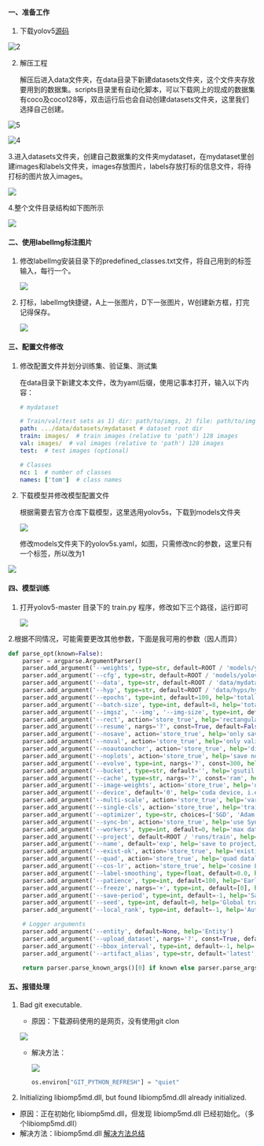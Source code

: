 #### 一、准备工作

1. 下载yolov5[源码](https://github.com/ultralytics/yolov5)

![2](C:\Users\work\Desktop\yolocpp\2.png)

2. 解压工程

   解压后进入data文件夹，在data目录下新建datasets文件夹，这个文件夹存放要用到的数据集。scripts目录里有自动化脚本，可以下载网上的现成的数据集有coco及coco128等，双击运行后也会自动创建datasets文件夹，这里我们选择自己创建。

![5](C:\Users\work\Desktop\yolocpp\5.png)

![4](C:\Users\work\Desktop\yolocpp\4.png)

3.进入datasets文件夹，创建自己数据集的文件夹mydataset，在mydataset里创建images和labels文件夹，images存放图片，labels存放打标的信息文件，将待打标的图片放入images。

![](C:\Users\work\Desktop\yolocpp\6.png)

4.整个文件目录结构如下图所示

![](C:\Users\work\Desktop\yolocpp\7.png)

#### 二、使用labelImg标注图片

1. 修改labelImg安装目录下的predefined_classes.txt文件，将自己用到的标签输入，每行一个。

   ![](C:\Users\work\Desktop\yolocpp\8.png)

2. 打标，labelImg快捷键，A上一张图片，D下一张图片，W创建新方框，打完记得保存。

   ![](C:\Users\work\Desktop\yolocpp\9.png)

#### 三、配置文件修改

1. 修改配置文件并划分训练集、验证集、测试集

   在data目录下新建文本文件，改为yaml后缀，使用记事本打开，输入以下内容：

   ```yaml
   # mydataset
   
   # Train/val/test sets as 1) dir: path/to/imgs, 2) file: path/to/imgs.txt, or 3) list: [path/to/imgs1, path/to/imgs2, ..]
   path: .../data/datasets/mydataset # dataset root dir
   train: images/  # train images (relative to 'path') 128 images
   val: images/  # val images (relative to 'path') 128 images
   test:  # test images (optional)
   
   # Classes
   nc: 1  # number of classes
   names: ['tom']  # class names
   
   ```

2. 下载模型并修改模型配置文件

   根据需要去官方仓库下载模型，这里选用yolov5s，下载到models文件夹

   ![](C:\Users\work\Desktop\yolocpp\11.png)

   修改models文件夹下的yolov5s.yaml，如图，只需修改nc的参数，这里只有一个标签，所以改为1

![](C:\Users\work\Desktop\yolocpp\12.png)

#### 四、模型训练

1. 打开yolov5-master 目录下的 train.py 程序，修改如下三个路径，运行即可

   ![](C:\Users\work\Desktop\yolocpp\13.png)

2.根据不同情况，可能需要更改其他参数，下面是我可用的参数（因人而异）

```python
def parse_opt(known=False):
    parser = argparse.ArgumentParser()
    parser.add_argument('--weights', type=str, default=ROOT / 'models/yolov5s.pt', help='initial weights path')
    parser.add_argument('--cfg', type=str, default=ROOT / 'models/yolov5s.yaml', help='model.yaml path')
    parser.add_argument('--data', type=str, default=ROOT / 'data/mydataset.yaml', help='dataset.yaml path')
    parser.add_argument('--hyp', type=str, default=ROOT / 'data/hyps/hyp.scratch-low.yaml', help='hyperparameters path')
    parser.add_argument('--epochs', type=int, default=100, help='total training epochs')
    parser.add_argument('--batch-size', type=int, default=8, help='total batch size for all GPUs, -1 for autobatch')
    parser.add_argument('--imgsz', '--img', '--img-size', type=int, default=320, help='train, val image size (pixels)')
    parser.add_argument('--rect', action='store_true', help='rectangular training')
    parser.add_argument('--resume', nargs='?', const=True, default=False, help='resume most recent training')
    parser.add_argument('--nosave', action='store_true', help='only save final checkpoint')
    parser.add_argument('--noval', action='store_true', help='only validate final epoch')
    parser.add_argument('--noautoanchor', action='store_true', help='disable AutoAnchor')
    parser.add_argument('--noplots', action='store_true', help='save no plot files')
    parser.add_argument('--evolve', type=int, nargs='?', const=300, help='evolve hyperparameters for x generations')
    parser.add_argument('--bucket', type=str, default='', help='gsutil bucket')
    parser.add_argument('--cache', type=str, nargs='?', const='ram', help='image --cache ram/disk')
    parser.add_argument('--image-weights', action='store_true', help='use weighted image selection for training')
    parser.add_argument('--device', default='0', help='cuda device, i.e. 0 or 0,1,2,3 or cpu')
    parser.add_argument('--multi-scale', action='store_true', help='vary img-size +/- 50%%')
    parser.add_argument('--single-cls', action='store_true', help='train multi-class data as single-class')
    parser.add_argument('--optimizer', type=str, choices=['SGD', 'Adam', 'AdamW'], default='SGD', help='optimizer')
    parser.add_argument('--sync-bn', action='store_true', help='use SyncBatchNorm, only available in DDP mode')
    parser.add_argument('--workers', type=int, default=0, help='max dataloader workers (per RANK in DDP mode)')
    parser.add_argument('--project', default=ROOT / 'runs/train', help='save to project/name')
    parser.add_argument('--name', default='exp', help='save to project/name')
    parser.add_argument('--exist-ok', action='store_true', help='existing project/name ok, do not increment')
    parser.add_argument('--quad', action='store_true', help='quad dataloader')
    parser.add_argument('--cos-lr', action='store_true', help='cosine LR scheduler')
    parser.add_argument('--label-smoothing', type=float, default=0.0, help='Label smoothing epsilon')
    parser.add_argument('--patience', type=int, default=100, help='EarlyStopping patience (epochs without improvement)')
    parser.add_argument('--freeze', nargs='+', type=int, default=[0], help='Freeze layers: backbone=10, first3=0 1 2')
    parser.add_argument('--save-period', type=int, default=-1, help='Save checkpoint every x epochs (disabled if < 1)')
    parser.add_argument('--seed', type=int, default=0, help='Global training seed')
    parser.add_argument('--local_rank', type=int, default=-1, help='Automatic DDP Multi-GPU argument, do not modify')

    # Logger arguments
    parser.add_argument('--entity', default=None, help='Entity')
    parser.add_argument('--upload_dataset', nargs='?', const=True, default=False, help='Upload data, "val" option')
    parser.add_argument('--bbox_interval', type=int, default=-1, help='Set bounding-box image logging interval')
    parser.add_argument('--artifact_alias', type=str, default='latest', help='Version of dataset artifact to use')

    return parser.parse_known_args()[0] if known else parser.parse_args()
```



#### 五、报错处理

1. Bad git executable.

   - 原因：下载源码使用的是网页，没有使用git clon

   ![](C:\Users\work\Desktop\yolocpp\err\1.png)

   - 解决方法：

     ![](C:\Users\work\Desktop\yolocpp\err\2.png)

     ```python
     os.environ["GIT_PYTHON_REFRESH"] = "quiet"
     ```

2.  Initializing libiomp5md.dll, but found libiomp5md.dll already initialized.

   - 原因：正在初始化 libiomp5md.dll，但发现 libiomp5md.dll 已经初始化。（多个libiomp5md.dll）
   - 解决方法：libiomp5md.dll [解决方法总结](https://blog.csdn.net/zhuma237/article/details/128271897)

